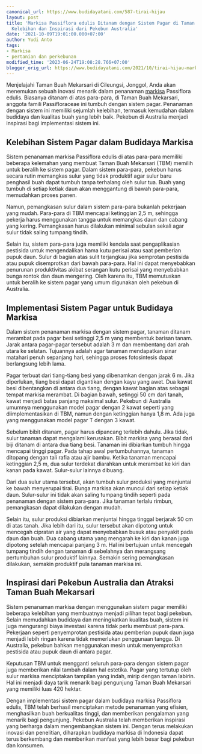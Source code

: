 ```yaml
---
canonical_url: https://www.budidayatani.com/587-tirai-hijau
layout: post
title: 'Markisa Passiflora edulis Ditanam dengan Sistem Pagar di Taman Buah Mekarsari:
  Kelebihan dan Inspirasi dari Pekebun Australia'
date: '2021-10-09T19:01:00.000+07:00'
author: Yudi Anto
tags:
- Markisa
- pertanian dan perkebunan
modified_time: '2023-06-24T19:08:28.766+07:00'
blogger_orig_url: https://www.budidayatani.com/2021/10/tirai-hijau-markisa-rola.html
---
```


<p>Menjelajahi Taman Buah Mekarsari di Cileungsi, Jonggol, Anda akan menemukan sebuah inovasi menarik dalam penanaman <a href="https://www.budidayatani.com/search/label/Markisa">markisa</a> Passiflora edulis. Biasanya ditanam di atas para-para, di Taman Buah Mekarsari, anggota famili Passifloraceae ini tumbuh dengan sistem pagar. Penanaman dengan sistem ini memiliki sejumlah kelebihan, termasuk kemudahan dalam budidaya dan kualitas buah yang lebih baik. Pekebun di Australia menjadi inspirasi bagi implementasi sistem ini.</p><h2>Kelebihan Sistem Pagar dalam Budidaya Markisa</h2><p>Sistem penanaman markisa Passiflora edulis di atas para-para memiliki beberapa kelemahan yang membuat Taman Buah Mekarsari (TBM) memilih untuk beralih ke sistem pagar. Dalam sistem para-para, pekebun harus secara rutin memangkas sulur yang tidak produktif agar sulur baru penghasil buah dapat tumbuh tanpa terhalang oleh sulur tua. Buah yang tumbuh di setiap ketiak daun akan menggantung di bawah para-para, memudahkan proses panen.</p><p>Namun, pemangkasan sulur dalam sistem para-para bukanlah pekerjaan yang mudah. Para-para di TBM mencapai ketinggian 2,5 m, sehingga pekerja harus menggunakan tangga untuk memangkas daun dan cabang yang kering. Pemangkasan harus dilakukan minimal sebulan sekali agar sulur tidak saling tumpang tindih.</p><p>Selain itu, sistem para-para juga memiliki kendala saat pengaplikasian pestisida untuk mengendalikan hama kutu perisai atau saat pemberian pupuk daun. Sulur di bagian atas sulit terjangkau jika semprotan pestisida atau pupuk disemprotkan dari bawah para-para. Hal ini dapat menyebabkan penurunan produktivitas akibat serangan kutu perisai yang menyebabkan bunga rontok dan daun mengering. Oleh karena itu, TBM memutuskan untuk beralih ke sistem pagar yang umum digunakan oleh pekebun di Australia.</p><h2>Implementasi Sistem Pagar untuk Budidaya Markisa</h2><p>Dalam sistem penanaman markisa dengan sistem pagar, tanaman ditanam merambat pada pagar besi setinggi 2,5 m yang membentuk barisan tanam. Jarak antara pagar-pagar tersebut adalah 3 m dan membentang dari arah utara ke selatan. Tujuannya adalah agar tanaman mendapatkan sinar matahari penuh sepanjang hari, sehingga proses fotosintesis dapat berlangsung lebih lama.</p><p>Pagar terbuat dari tiang-tiang besi yang dibenamkan dengan jarak 6 m. Jika diperlukan, tiang besi dapat digantikan dengan kayu yang awet. Dua kawat besi dibentangkan di antara dua tiang, dengan kawat bagian atas sebagai tempat markisa merambat. Di bagian bawah, setinggi 50 cm dari tanah, kawat menjadi batas panjang maksimal sulur. Pekebun di Australia umumnya menggunakan model pagar dengan 2 kawat seperti yang diimplementasikan di TBM, namun dengan ketinggian hanya 1,8 m. Ada juga yang menggunakan model pagar T dengan 3 kawat.</p><p>Sebelum bibit ditanam, pagar harus dipancang terlebih dahulu. Jika tidak, sulur tanaman dapat mengalami kerusakan. Bibit markisa yang berasal dari biji ditanam di antara dua tiang besi. Tanaman ini dibiarkan tumbuh hingga mencapai tinggi pagar. Pada tahap awal pertumbuhannya, tanaman ditopang dengan tali rafia atau ajir bambu. Ketika tanaman mencapai ketinggian 2,5 m, dua sulur terdekat diarahkan untuk merambat ke kiri dan kanan pada kawat. Sulur-sulur lainnya dibuang.</p><p>Dari dua sulur utama tersebut, akan tumbuh sulur produksi yang menjuntai ke bawah menyerupai tirai. Bunga markisa akan muncul dari setiap ketiak daun. Sulur-sulur ini tidak akan saling tumpang tindih seperti pada penanaman dengan sistem para-para. Jika tanaman terlalu rimbun, pemangkasan dapat dilakukan dengan mudah.</p><p>Selain itu, sulur produksi dibiarkan menjuntai hingga tinggal berjarak 50 cm di atas tanah. Jika lebih dari itu, sulur tersebut akan dipotong untuk mencegah cipratan air yang dapat menyebabkan busuk atau penyakit pada daun dan buah. Dua cabang utama yang mengarah ke kiri dan kanan juga dipotong setelah mencapai panjang 3 m. Hal ini bertujuan untuk mencegah tumpang tindih dengan tanaman di sebelahnya dan merangsang pertumbuhan sulur produktif lainnya. Semakin sering pemangkasan dilakukan, semakin produktif pula tanaman markisa ini.</p><h2>Inspirasi dari Pekebun Australia dan Atraksi Taman Buah Mekarsari</h2><p>Sistem penanaman markisa dengan menggunakan sistem pagar memiliki beberapa kelebihan yang membuatnya menjadi pilihan tepat bagi pekebun. Selain memudahkan budidaya dan meningkatkan kualitas buah, sistem ini juga mengurangi biaya investasi karena tidak perlu membuat para-para. Pekerjaan seperti penyemprotan pestisida atau pemberian pupuk daun juga menjadi lebih ringan karena tidak memerlukan penggunaan tangga. Di Australia, pekebun bahkan menggunakan mesin untuk menyemprotkan pestisida atau pupuk daun di antara pagar.</p><p>Keputusan TBM untuk mengganti seluruh para-para dengan sistem pagar juga memberikan nilai tambah dalam hal estetika. Pagar yang tertutup oleh sulur markisa menciptakan tampilan yang indah, mirip dengan taman labirin. Hal ini menjadi daya tarik menarik bagi pengunjung Taman Buah Mekarsari yang memiliki luas 420 hektar.</p><p>Dengan implementasi sistem pagar dalam budidaya markisa Passiflora edulis, TBM telah berhasil menciptakan metode penanaman yang efisien, menghasilkan buah berkualitas tinggi, dan memberikan pengalaman yang menarik bagi pengunjung. Pekebun Australia telah memberikan inspirasi yang berharga dalam mengembangkan sistem ini. Dengan terus melakukan inovasi dan penelitian, diharapkan budidaya markisa di Indonesia dapat terus berkembang dan memberikan manfaat yang lebih besar bagi pekebun dan konsumen.</p>